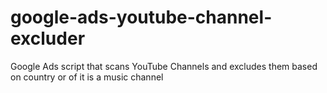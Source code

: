 # google-ads-youtube-channel-excluder
Google Ads script that scans YouTube Channels and excludes them based on country or of it is a music channel
